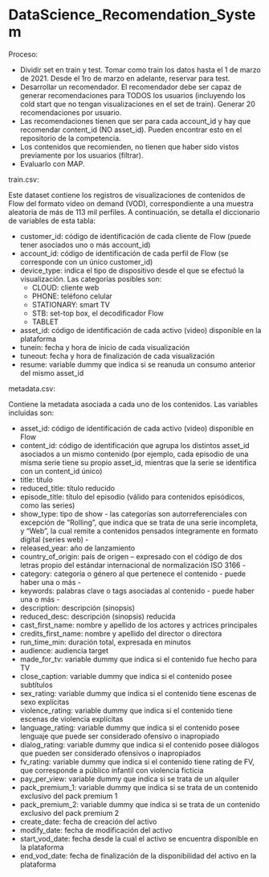 # DataScience_Recomendation_System

Proceso:

- Dividir set en train y test. Tomar como train los datos hasta el 1 de marzo de 2021. Desde el 1ro de marzo en adelante, reservar para test.
- Desarrollar un recomendador. El recomendador debe ser capaz de generar recomendaciones para TODOS los usuarios (incluyendo los cold start que no tengan visualizaciones en el set de train). Generar 20 recomendaciones por usuario.
- Las recomendaciones tienen que ser para cada account_id y hay que recomendar content_id (NO asset_id). Pueden encontrar esto en el repositorio de la competencia.
- Los contenidos que recomienden, no tienen que haber sido vistos previamente por los usuarios (filtrar).
- Evaluarlo con MAP.


train.csv:

Este dataset contiene los registros de visualizaciones de contenidos de Flow del formato video on demand (VOD), correspondiente a una muestra aleatoria de más de 113 mil perfiles. A continuación, se detalla el diccionario de variables de esta tabla:

- customer_id: código de identificación de cada cliente de Flow (puede tener asociados uno o más account_id)
- account_id: código de identificación de cada perfil de Flow (se corresponde con un único customer_id)
- device_type: indica el tipo de dispositivo desde el que se efectuó la visualización. Las categorías posibles son:
    - CLOUD: cliente web
    - PHONE: teléfono celular
    - STATIONARY: smart TV
    - STB: set-top box, el decodificador Flow
    - TABLET
- asset_id: código de identificación de cada activo (video) disponible en la plataforma
- tunein: fecha y hora de inicio de cada visualización
- tuneout: fecha y hora de finalización de cada visualización
- resume: variable dummy que indica si se reanuda un consumo anterior del mismo asset_id


metadata.csv:

Contiene la metadata asociada a cada uno de los contenidos. Las variables incluidas son:

- asset_id: código de identificación de cada activo (video) disponible en Flow
- content_id: código de identificación que agrupa los distintos asset_id asociados a un mismo contenido (por ejemplo, cada 
 episodio de una misma serie tiene su propio asset_id, mientras que la serie se identifica con un content_id único)
- title: título
- reduced_title: título reducido
- episode_title: título del episodio (válido para contenidos episódicos, como las series)
- show_type: tipo de show - las categorías son autorreferenciales con excepción de “Rolling”, que indica que se trata de  una serie incompleta, y “Web”, la cual remite a contenidos pensados íntegramente en formato digital (series web) -
- released_year: año de lanzamiento
- country_of_origin: país de origen – expresado con el código de dos letras propio del estándar internacional de normalización ISO 3166 -
- category: categoría o género al que pertenece el contenido - puede haber una o más -
- keywords: palabras clave o tags asociadas al contenido - puede haber una o más -
- description: descripción (sinopsis)
- reduced_desc: descripción (sinopsis) reducida
- cast_first_name: nombre y apellido de los actores y actrices principales
- credits_first_name: nombre y apellido del director o directora
- run_time_min: duración total, expresada en minutos
- audience: audiencia target
- made_for_tv: variable dummy que indica si el contenido fue hecho para TV
- close_caption: variable dummy que indica si el contenido posee subtítulos
- sex_rating: variable dummy que indica si el contenido tiene escenas de sexo explícitas
- violence_rating: variable dummy que indica si el contenido tiene escenas de violencia explícitas
- language_rating: variable dummy que indica si el contenido posee lenguaje que puede ser considerado ofensivo o inapropiado
- dialog_rating: variable dummy que indica si el contenido posee diálogos que pueden ser considerado ofensivos o inapropiados
- fv_rating: variable dummy que indica si el contenido tiene rating de FV, que corresponde a público infantil con violencia ficticia
- pay_per_view: variable dummy que indica si se trata de un alquiler
- pack_premium_1: variable dummy que indica si se trata de un contenido exclusivo del pack premium 1
- pack_premium_2: variable dummy que indica si se trata de un contenido exclusivo del pack premium 2
- create_date: fecha de creación del activo
- modify_date: fecha de modificación del activo
- start_vod_date: fecha desde la cual el activo se encuentra disponible en la plataforma
- end_vod_date: fecha de finalización de la disponibilidad del activo en la plataforma
